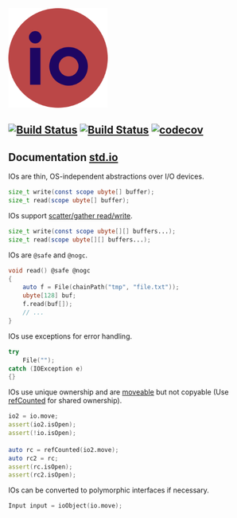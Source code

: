 <img src="logo.svg" width="200" alt="Logo">

## [![Build Status](https://travis-ci.org/MartinNowak/io.svg?branch=master)](https://travis-ci.org/MartinNowak/io) [![Build Status](https://ci.appveyor.com/api/projects/status/affs03kt2k1y48o3/branch/master?svg=true)](https://ci.appveyor.com/project/MartinNowak/io) [![codecov](https://codecov.io/gh/MartinNowak/io/branch/master/graph/badge.svg)](https://codecov.io/gh/MartinNowak/io)

## Documentation [std.io](https://martinnowak.github.io/io/std/io)

IOs are thin, OS-independent abstractions over I/O devices.
```d
size_t write(const scope ubyte[] buffer);
size_t read(scope ubyte[] buffer);
```

IOs support [scatter/gather read/write](https://en.wikipedia.org/wiki/Vectored_I/O).
```d
size_t write(const scope ubyte[][] buffers...);
size_t read(scope ubyte[][] buffers...);
```

IOs are `@safe` and `@nogc`.
```d
void read() @safe @nogc
{
    auto f = File(chainPath("tmp", "file.txt"));
    ubyte[128] buf;
    f.read(buf[]);
    // ...
}
```

IOs use exceptions for error handling.
```d
try
    File("");
catch (IOException e)
{}
```

IOs use unique ownership and are [moveable](https://dlang.org/phobos/std_algorithm_mutation.html#.move) but not copyable (Use [refCounted](https://dlang.org/phobos/std_typecons.html#refCounted) for shared ownership).
```d
io2 = io.move;
assert(io2.isOpen);
assert(!io.isOpen);

auto rc = refCounted(io2.move);
auto rc2 = rc;
assert(rc.isOpen);
assert(rc2.isOpen);
```

IOs can be converted to polymorphic interfaces if necessary.
```d
Input input = ioObject(io.move);
```
